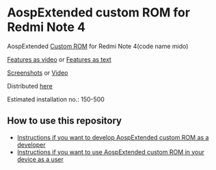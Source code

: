 AospExtended custom ROM for Redmi Note 4
==============================

AospExtended [Custom ROM](https://beebom.com/best-custom-roms-android-phones/) for Redmi Note 4(code name mido)

[Features as video](https://www.youtube.com/watch?v=KuQ9jIVmOXY) or [Features as text](https://forum.xda-developers.com/t/rom-11-0-aospextended-rom-v8-0-unofficial-surya.4202905/)


[Screenshots](https://t.me/Apon77Mido/5270) or [Video](https://www.youtube.com/watch?v=KuQ9jIVmOXY)

Distributed [here](https://t.me/rn4downloads/4885)

Estimated installation no.: 150-500

How to use this repository
-------------------

* [Instructions if you want to develop AospExtended custom ROM as a developer](https://github.com/Apon77/mido-AospExtended-Apon77/blob/main/Instructions%20for%20developers.md)
* [Instructions if you want to use AospExtended custom ROM in your device as a user](https://github.com/Apon77/mido-AospExtended-Apon77/blob/main/Instructions%20for%20users.md)


